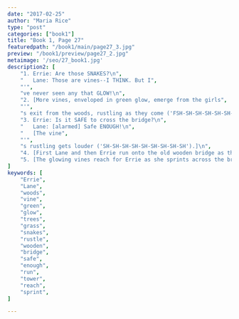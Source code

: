 ```yaml
---
date: "2017-02-25"
author: "Maria Rice"
type: "post"
categories: ["book1"]
title: "Book 1, Page 27"
featuredpath: "/book1/main/page27_3.jpg"
preview: "/book1/preview/page27_2.jpg"
metaimage: '/seo/27_book1.jpg'
description2: [
    "1. Errie: Are those SNAKES?\n",
    "   Lane: Those are vines--I THINK. But I",
    "'",
    "ve never seen any that GLOW!\n",
    "2. [More vines, enveloped in green glow, emerge from the girls",
    "'",
    "s exit from the woods, rustling as they come ('FSH-SH-SH-SH-SH-SH-SH-SH-SH-SH').]",
    "3. Errie: Is it SAFE to cross the bridge?\n",
    "   Lane: [alarmed] Safe ENOUGH!\n",
    "   [The vine",
    "'",
    "s rustling gets louder ('SH-SH-SH-SH-SH-SH-SH-SH-SH').]\n",
    "4. [First Lane and then Errie run onto the old wooden bridge as the glowing vines tower towards them ('SH-SH-SH-SH-SH-SH-SH-SH-SH-SH-SH-SH-SH-SH-SH').]\n",
    "5. [The glowing vines reach for Errie as she sprints across the bridge ('SH-SH-SH-SH-SH-SH-SH-SH-SH-SH-SH-SH-SH-SH').]",
]
keywords: [
    "Errie", 
    "Lane",
    "woods",
    "vine",
    "green",
    "glow",
    "trees",
    "grass",
    "snakes",
    "rustle",
    "wooden",
    "bridge",
    "safe",
    "enough",
    "run",
    "tower",
    "reach",
    "sprint",
]

---
```


